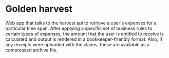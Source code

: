 # Golden harvest

Web app that talks to the harvest api to retrieve a user's expenses for a
particular time span. After applying a specific set of business rules to
certain types of expenses, the amount that the user is entitled to receive is
calculated and output is rendered in a bookkeeper-friendly format.
Also, if any receipts were uploaded with the claims, these are available as a
compressed archive file.
